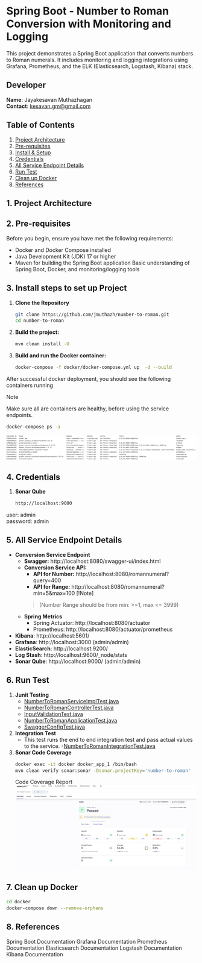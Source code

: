 # Spring Boot - Number to Roman Conversion with Monitoring and Logging
This project demonstrates a Spring Boot application that converts numbers to Roman numerals. It includes monitoring and logging integrations using Grafana, Prometheus, and the ELK (Elasticsearch, Logstash, Kibana) stack.

## **Developer**
**Name**: Jayakesavan Muthazhagan<br/>
**Contact**: kesavan.gm@gmail.com

## Table of Contents
1. [Project Architecture](#1-project-architecture)
2. [Pre-requisites](#2-pre-requisites)
3. [Install & Setup](#3-install-steps-to-set-up-project)
4. [Credentials](#4-credentials)
5. [All Service Endpoint Details](#5-all-service-endpoint-details)
6. [Run Test](#6-run-test)
7. [Clean up Docker](#7-clean-up-docker)
8. [References](#8-references)

## 1. **Project Architecture**
## 2. **Pre-requisites**
Before you begin, ensure you have met the following requirements:

- Docker and Docker Compose installed
- Java Development Kit (JDK) 17 or higher
- Maven for building the Spring Boot application
  Basic understanding of Spring Boot, Docker, and monitoring/logging tools
## 3. **Install steps to set up Project**
  1. **Clone the Repository**
      ```bash
      git clone https://github.com/jmuthazh/number-to-roman.git
      cd number-to-roman
     ```
  2. **Build the project:**

      ```bash
      mvn clean install -U
      ```

  3. **Build and run the Docker container:**

      ```bash
      docker-compose -f docker/docker-compose.yml up  -d --build
     ```
       
  After successful docker deployment, you should see the following containers running
> [!Note]
> Make sure all are containers are healthy, before using the service endpoints.
```bash
docker-compose ps -a
```
![docker-container.jpeg](screenshots/docker-container.jpeg)


## 4. **Credentials**
1. **Sonar Qube**
    ```sh
    http://localhost:9000
    ```
user: admin<br/> password: admin
## 5. **All Service Endpoint Details**
  - **Conversion Service Endpoint**
    - **Swagger:** http://localhost:8080/swagger-ui/index.html
    - **Conversion Service API:**
      - **API for Number:** http://localhost:8080/romannumeral?query=400
      - **API for Range:** http://localhost:8080/romannumeral?min=5&max=100
      [!Note]
      >(Number Range should be from min: >=1, max <= 3999)
    - **Spring Metrics**
      - Spring Actuator: http://localhost:8080/actuator
      - Prometheus: http://localhost:8080/actuator/prometheus
  - **Kibana**: http://localhost:5601/
  - **Grafana**: http://localhost:3000 (admin/admin)
  - **ElasticSearch**: http://localhost:9200/
  - **Log Stash**: http://localhost:9600/_node/stats
  - **Sonar Qube**: http://localhost:9000/ (admin/admin)

## 6. **Run Test**
1. **Junit Testing**
    - [NumberToRomanServiceImplTest.java](src/test/java/com/adobe/convertor/service/impl/NumberToRomanServiceImplTest.java)
    - [NumberToRomanControllerTest.java](src/test/java/com/adobe/convertor/controller/NumberToRomanControllerTest.java)
    - [InputValidationTest.java](src/test/java/com/adobe/convertor/validation/InputValidationTest.java)
    - [NumberToRomanApplicationTest.java](src/test/java/com/adobe/convertor/NumberToRomanApplicationTest.java)
    - [SwaggerConfigTest.java](src/test/java/com/adobe/convertor/config/SwaggerConfigTest.java)
2. **Integration Test**
    - This test runs the end to end integration test and pass actual values to the service.
      -[NumberToRomanIntegrationTest.java](src/integration-test/java/com/adobe/convertor/integration/NumberToRomanIntegrationTest.java)
3. **Sonar Code Coverage**
    ```bash
    docker exec -it docker docker_app_1 /bin/bash
    mvn clean verify sonar:sonar -Dsonar.projectKey='number-to-roman'   -Dsonar.projectName='number-to-roman' -Dsonar.host.url=http://localhost:9000 -Dsonar.token=sqp_5f01fe9dcfb9280aec10e6f71ea9122b1589c6b0
    ```
    Code Coverage Report
    ![sonq-qube.jpeg](screenshots/sonar-qube.jpeg)

## 7. **Clean up Docker**
```bash
cd docker
docker-compose down --remove-orphans
```
## 8. **References**
Spring Boot Documentation
Grafana Documentation
Prometheus Documentation
Elasticsearch Documentation
Logstash Documentation
Kibana Documentation
